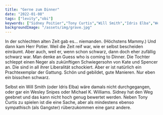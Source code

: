 ```yaml
---
title: "Gerne zum Dinner"
date: "2022-01-08"
tags: ["levity","obi"]
keywords: ["Sidney Poitier","Tony Curtis","Will Smith","Idris Elba","Wesley Snipes","Michael K. Williams", "Katherine Hepburn","Spencer Tracy"]
backgroundImage: "/assets/img/grave.jpg"
---
```

In der schlechten alten Zeit gab es... niemanden. (Höchstens Mammy.) Und dann kam Herr Potier. Weil die Zeit reif war, wie er selbst bescheiden einräumt. Aber auch, weil er, wenn schon schwarz, dann doch eher zufällig schwarz war. Man denke an Guess who is coming to Dinner. Die Tochter schleppt einen Neger als zukünftigen Schwiegersohn von Kate und Spencer an. Die sind in all ihrer Liberalität schockiert. Aber er ist natürlich ein Prachtexemplar der Gattung. Schön und gebildet, gute Manieren. Nur eben ein bisschen schwarz.

Selbst ein Will Smith (oder Idris Elba) wäre damals nicht durchgegangen, oder gar ein Wesley Snipes oder Michael K. Williams. Sidney hat den Weg geebnet und das kann nicht hoch genug bewertet werden. Neben Tony Curtis zu spielen ist die eine Sache, aber als mindestens ebenso sympathisch (als Gangster) rüberzukommen eine ganz andere.